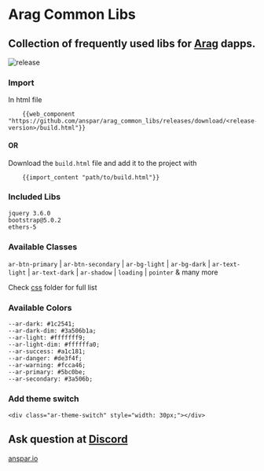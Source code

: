 # Arag Common Libs 

## Collection of frequently used libs for [Arag](https://github.com/anspar/arag) dapps.

![release](https://github.com/anspar/arag_common_libs/actions/workflows/release.yml/badge.svg?branch=main)


### Import 
In html file
```
    {{web_component "https://github.com/anspar/arag_common_libs/releases/download/<release-version>/build.html"}}
```
#### OR
Download the `build.html` file and add it to the project with
```
    {{import_content "path/to/build.html"}}
```

### Included Libs

    jquery 3.6.0
    bootstrap@5.0.2
    ethers-5



### Available Classes
`ar-btn-primary` | `ar-btn-secondary` | `ar-bg-light` | `ar-bg-dark` | `ar-text-light` | `ar-text-dark` | `ar-shadow` | `loading` | `pointer`  & many more

Check [css](static/css) folder for full list

### Available Colors
    --ar-dark: #1c2541;
    --ar-dark-dim: #3a506b1a;
    --ar-light: #fffffff9;
    --ar-light-dim: #ffffffa0;
    --ar-success: #a1c181;
    --ar-danger: #de3f4f;
    --ar-warning: #fcca46;
    --ar-primary: #5bc0be;
    --ar-secondary: #3a506b;


### Add theme switch
`<div class="ar-theme-switch" style="width: 30px;"></div>`


## Ask question at [Discord](https://discord.gg/ENQfPEcrZJ)

[anspar.io](https://anspar.io)
